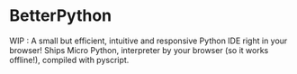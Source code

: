 # BetterPython
WIP : A small but efficient, intuitive and responsive Python IDE right in your browser! Ships Micro Python, interpreter by your browser (so it works offline!), compiled with pyscript. 
